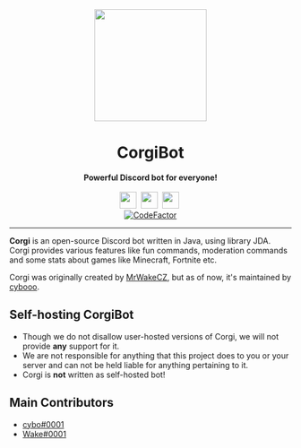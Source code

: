 <div align="center">
    <a href="https://www.cyborggg.eu/images/corgi_logo.jpg"><img src="https://www.cyborggg.eu/images/corgi_logo.jpg" height="200" width="200"></a>
    <h1>CorgiBot</h1>
    <strong>Powerful Discord bot for everyone!</strong><br><br>
    <img src="https://forthebadge.com/images/badges/made-with-java.svg" height="30">&nbsp;
    <img src="https://forthebadge.com/images/badges/built-with-love.svg" height="30">&nbsp;
    <a href="https://discord.gg/pR2tj432NS"><img src="https://img.shields.io/discord/860251548231532584.svg?style=for-the-badge" height="30"></a>&nbsp;<br>
<a href="https://www.codefactor.io/repository/github/cybooo/corgi"><img src="https://www.codefactor.io/repository/github/cybooo/corgi/badge" alt="CodeFactor" /></a>
</div>

---

**Corgi** is an open-source Discord bot written in Java, using library JDA. Corgi provides various features like fun
commands, moderation commands and some stats about games like Minecraft, Fortnite etc.

Corgi was originally created by [MrWakeCZ](https://github.com/MrWakeCZ), but as of now, it's maintained
by [cybooo](https://github.com/cybooo).

## Self-hosting CorgiBot

- Though we do not disallow user-hosted versions of Corgi, we will not provide **any** support for it.
- We are not responsible for anything that this project does to you or your server and can not be held liable for
  anything pertaining to it.
- Corgi is **not** written as self-hosted bot!

## Main Contributors

* [cybo#0001](https://github.com/cybooo)
* [Wake#0001](https://github.com/MrWakeCZ)
